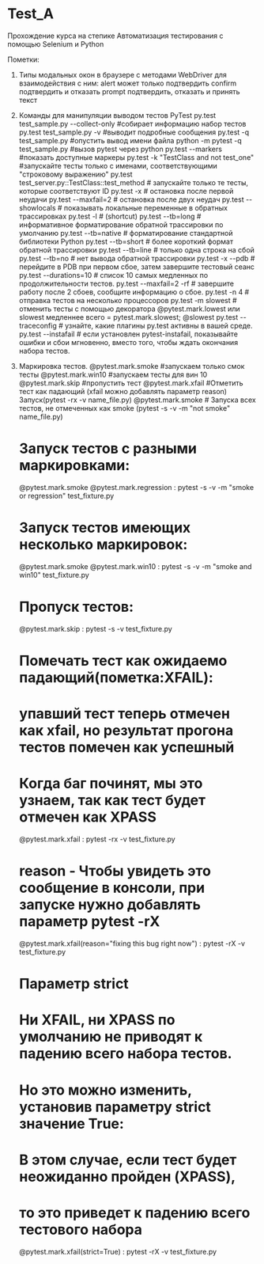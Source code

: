 # Test_A
Прохождение курса на степике Автоматизация тестирования с помощью Selenium и Python


Пометки:

1. Типы модальных окон в браузере с методами WebDriver для взаимодействия с ним:
    alert может только подтвердить
    confirm подтвердить и отказать
    prompt подтвердить, отказать и принять текст
    
2. Команды для манипуляции выводом тестов PyTest
    py.test test_sample.py --collect-only  #собирает информацию набор тестов
    py.test test_sample.py -v  #выводит подробные сообщения
    py.test -q test_sample.py  #опустить вывод имени файла
    python -m pytest -q test_sample.py  #вызов pytest через python
    py.test --markers  #показать доступные маркеры
    py.test -k "TestClass and not test_one"  #запускайте тесты только с именами, соответствующими "строковому выражению"
    py.test test_server.py::TestClass::test_method  # запускайте только те тесты, которые соответствуют ID
    py.test -x  # остановка после первой неудачи
    py.test --maxfail=2  # остановка после двух неудач
    py.test --showlocals  # показывать локальные переменные в обратных трассировках
    py.test -l  # (shortcut)
    py.test --tb=long  # информативное форматирование обратной трассировки по умолчанию
    py.test --tb=native  # форматирование стандартной библиотеки Python
    py.test --tb=short  # более короткий формат обратной трассировки
    py.test --tb=line  # только одна строка на сбой
    py.test --tb=no  # нет вывода обратной трассировки
    py.test -x --pdb # перейдите в PDB при первом сбое, затем завершите тестовый сеанс
    py.test --durations=10  # список 10 самых медленных по продолжительности тестов.
    py.test --maxfail=2 -rf  # завершите работу после 2 сбоев, сообщите информацию о сбое.
    py.test -n 4  # отправка тестов на несколько процессоров
    py.test -m slowest  # отменить тесты с помощью декоратора @pytest.mark.lowest или slowest медленнее всего = pytest.mark.slowest; @slowest
    py.test --traceconfig  # узнайте, какие плагины py.test активны в вашей среде.
    py.test --instafail  # если установлен pytest-instafail, показывайте ошибки и сбои мгновенно, вместо того, чтобы ждать окончания набора тестов.
    
3. Маркировка тестов.
    @pytest.mark.smoke #запускаем только смок тесты
    @pytest.mark.win10 #запускаем тесты для вин 10
    @pytest.mark.skip  #пропустить тест
    @pytest.mark.xfail #Отметить тест как падающий (xfail можно добавлять параметр reason) Запуск(pytest -rx -v name_file.py)
    @pytest.mark.smoke # Запуска всех тестов, не отмеченных как smoke (pytest -s -v -m "not smoke" name_file.py)
    
    # Запуск тестов с разными маркировками:
    @pytest.mark.smoke
    @pytest.mark.regression : pytest -s -v -m "smoke or regression" test_fixture.py

    # Запуск тестов имеющих несколько маркировок:
    @pytest.mark.smoke
    @pytest.mark.win10 : pytest -s -v -m "smoke and win10" test_fixture.py

    # Пропуск тестов:
    @pytest.mark.skip : pytest -s -v  test_fixture.py

    # Помечать тест как ожидаемо падающий(пометка:XFAIL):
    # упавший тест теперь отмечен как xfail, но результат прогона тестов помечен как успешный
    # Когда баг починят, мы это узнаем, так как тест будет отмечен как XPASS
    @pytest.mark.xfail : pytest -rx -v test_fixture.py

    # reason - Чтобы увидеть это сообщение в консоли, при запуске нужно добавлять параметр pytest -rX
    @pytest.mark.xfail(reason="fixing this bug right now") : pytest -rX -v test_fixture.py

    # Параметр strict
    # Ни XFAIL, ни XPASS по умолчанию не приводят к падению всего набора тестов.
    # Но это можно изменить, установив параметру strict значение True:
    # В этом случае, если тест будет неожиданно пройден (XPASS),
    # то это приведет к падению всего тестового набора
    @pytest.mark.xfail(strict=True) : pytest -rX -v test_fixture.py
    
    
    

